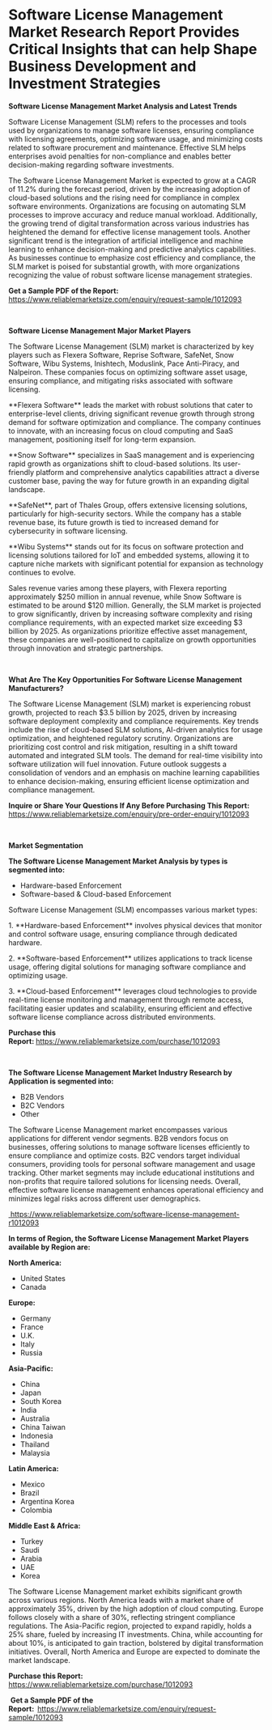 <p><h1>Software License Management Market Research Report Provides Critical Insights that can help Shape Business Development and Investment Strategies</h1></p><p><strong>Software License Management Market Analysis and Latest Trends</strong></p>
<p><p>Software License Management (SLM) refers to the processes and tools used by organizations to manage software licenses, ensuring compliance with licensing agreements, optimizing software usage, and minimizing costs related to software procurement and maintenance. Effective SLM helps enterprises avoid penalties for non-compliance and enables better decision-making regarding software investments.</p><p>The Software License Management Market is expected to grow at a CAGR of 11.2% during the forecast period, driven by the increasing adoption of cloud-based solutions and the rising need for compliance in complex software environments. Organizations are focusing on automating SLM processes to improve accuracy and reduce manual workload. Additionally, the growing trend of digital transformation across various industries has heightened the demand for effective license management tools. Another significant trend is the integration of artificial intelligence and machine learning to enhance decision-making and predictive analytics capabilities. As businesses continue to emphasize cost efficiency and compliance, the SLM market is poised for substantial growth, with more organizations recognizing the value of robust software license management strategies.</p></p>
<p><strong>Get a Sample PDF of the Report:&nbsp;</strong> <a href="https://www.reliablemarketsize.com/enquiry/request-sample/1012093?utm_campaign=2442&utm_medium=2&utm_source=Github&utm_content=ia&utm_term=17042025&utm_id=software-license-management">https://www.reliablemarketsize.com/enquiry/request-sample/1012093</a></p>
<p>&nbsp;</p>
<p><strong>Software License Management Major Market Players</strong></p>
<p><p>The Software License Management (SLM) market is characterized by key players such as Flexera Software, Reprise Software, SafeNet, Snow Software, Wibu Systems, Inishtech, Moduslink, Pace Anti-Piracy, and Nalpeiron. These companies focus on optimizing software asset usage, ensuring compliance, and mitigating risks associated with software licensing.</p><p>**Flexera Software** leads the market with robust solutions that cater to enterprise-level clients, driving significant revenue growth through strong demand for software optimization and compliance. The company continues to innovate, with an increasing focus on cloud computing and SaaS management, positioning itself for long-term expansion.</p><p>**Snow Software** specializes in SaaS management and is experiencing rapid growth as organizations shift to cloud-based solutions. Its user-friendly platform and comprehensive analytics capabilities attract a diverse customer base, paving the way for future growth in an expanding digital landscape.</p><p>**SafeNet**, part of Thales Group, offers extensive licensing solutions, particularly for high-security sectors. While the company has a stable revenue base, its future growth is tied to increased demand for cybersecurity in software licensing.</p><p>**Wibu Systems** stands out for its focus on software protection and licensing solutions tailored for IoT and embedded systems, allowing it to capture niche markets with significant potential for expansion as technology continues to evolve.</p><p>Sales revenue varies among these players, with Flexera reporting approximately $250 million in annual revenue, while Snow Software is estimated to be around $120 million. Generally, the SLM market is projected to grow significantly, driven by increasing software complexity and rising compliance requirements, with an expected market size exceeding $3 billion by 2025. As organizations prioritize effective asset management, these companies are well-positioned to capitalize on growth opportunities through innovation and strategic partnerships.</p></p>
<p>&nbsp;</p>
<p><strong>What Are The Key Opportunities For Software License Management Manufacturers?</strong></p>
<p><p>The Software License Management (SLM) market is experiencing robust growth, projected to reach $3.5 billion by 2025, driven by increasing software deployment complexity and compliance requirements. Key trends include the rise of cloud-based SLM solutions, AI-driven analytics for usage optimization, and heightened regulatory scrutiny. Organizations are prioritizing cost control and risk mitigation, resulting in a shift toward automated and integrated SLM tools. The demand for real-time visibility into software utilization will fuel innovation. Future outlook suggests a consolidation of vendors and an emphasis on machine learning capabilities to enhance decision-making, ensuring efficient license optimization and compliance management.</p></p>
<p><strong>Inquire or Share Your Questions If Any Before Purchasing This Report:</strong> <a href="https://www.reliablemarketsize.com/enquiry/pre-order-enquiry/1012093?utm_campaign=2442&utm_medium=2&utm_source=Github&utm_content=ia&utm_term=17042025&utm_id=software-license-management">https://www.reliablemarketsize.com/enquiry/pre-order-enquiry/1012093</a></p>
<p>&nbsp;</p>
<p><strong>Market Segmentation</strong></p>
<p><strong>The Software License Management Market Analysis by types is segmented into:</strong></p>
<p><ul><li>Hardware-based Enforcement</li><li>Software-based & Cloud-based Enforcement</li></ul></p>
<p><p>Software License Management (SLM) encompasses various market types: </p><p>1. **Hardware-based Enforcement** involves physical devices that monitor and control software usage, ensuring compliance through dedicated hardware.</p><p>2. **Software-based Enforcement** utilizes applications to track license usage, offering digital solutions for managing software compliance and optimizing usage.</p><p>3. **Cloud-based Enforcement** leverages cloud technologies to provide real-time license monitoring and management through remote access, facilitating easier updates and scalability, ensuring efficient and effective software license compliance across distributed environments.</p></p>
<p><strong>Purchase this Report:&nbsp;</strong><a href="https://www.reliablemarketsize.com/purchase/1012093?utm_campaign=2442&utm_medium=2&utm_source=Github&utm_content=ia&utm_term=17042025&utm_id=software-license-management">https://www.reliablemarketsize.com/purchase/1012093</a></p>
<p>&nbsp;</p>
<p><strong>The Software License Management Market Industry Research by Application is segmented into:</strong></p>
<p><ul><li>B2B Vendors</li><li>B2C Vendors</li><li>Other</li></ul></p>
<p><p>The Software License Management market encompasses various applications for different vendor segments. B2B vendors focus on businesses, offering solutions to manage software licenses efficiently to ensure compliance and optimize costs. B2C vendors target individual consumers, providing tools for personal software management and usage tracking. Other market segments may include educational institutions and non-profits that require tailored solutions for licensing needs. Overall, effective software license management enhances operational efficiency and minimizes legal risks across different user demographics.</p></p>
<p><a href="https://www.reliablemarketsize.com/software-license-management-r1012093?utm_campaign=2442&utm_medium=2&utm_source=Github&utm_content=ia&utm_term=17042025&utm_id=software-license-management">&nbsp;https://www.reliablemarketsize.com/software-license-management-r1012093</a></p>
<p><strong>In terms of Region, the Software License Management Market Players available by Region are:</strong></p>
<p>
    <p> <strong> North America: </strong>
        <ul>
            <li>United States</li>
            <li>Canada</li>
        </ul>
        </p> 
    <p> <strong> Europe: </strong>
        <ul>
            <li>Germany</li>
            <li>France</li>
            <li>U.K.</li>
            <li>Italy</li>
            <li>Russia</li>
        </ul>
        </p> 
    <p> <strong> Asia-Pacific: </strong>
        <ul>
            <li>China</li>
            <li>Japan</li>
            <li>South Korea</li>
            <li>India</li>
            <li>Australia</li>
            <li>China Taiwan</li>
            <li>Indonesia</li>
            <li>Thailand</li>
            <li>Malaysia</li>
        </ul>
        </p> 
    <p> <strong> Latin America: </strong>
        <ul>
            <li>Mexico</li>
            <li>Brazil</li>
            <li>Argentina Korea</li>
            <li>Colombia</li>
        </ul>
        </p> 
    <p> <strong> Middle East & Africa: </strong>
        <ul>
            <li>Turkey</li>
            <li>Saudi</li>
            <li>Arabia</li>
            <li>UAE</li>
            <li>Korea</li>
        </ul>
    </p>
    </p>
<p><p>The Software License Management market exhibits significant growth across various regions. North America leads with a market share of approximately 35%, driven by the high adoption of cloud computing. Europe follows closely with a share of 30%, reflecting stringent compliance regulations. The Asia-Pacific region, projected to expand rapidly, holds a 25% share, fueled by increasing IT investments. China, while accounting for about 10%, is anticipated to gain traction, bolstered by digital transformation initiatives. Overall, North America and Europe are expected to dominate the market landscape.</p></p>
<p><strong>Purchase this Report: </strong><a href="https://www.reliablemarketsize.com/purchase/1012093?utm_campaign=2442&utm_medium=2&utm_source=Github&utm_content=ia&utm_term=17042025&utm_id=software-license-management">https://www.reliablemarketsize.com/purchase/1012093</a></p>
<p>&nbsp;<strong>Get a Sample PDF of the Report:&nbsp;&nbsp;</strong><a href="https://www.reliablemarketsize.com/enquiry/request-sample/1012093?utm_campaign=2442&utm_medium=2&utm_source=Github&utm_content=ia&utm_term=17042025&utm_id=software-license-management">https://www.reliablemarketsize.com/enquiry/request-sample/1012093</a></p>
<p><strong></strong></p>
<p><p></p><p></p><p></p></p>